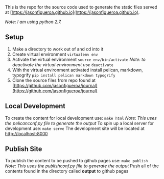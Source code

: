 This is the repo for the source code used to generate the static files served at [https://jasonfigueroa.github.io](https://jasonfigueroa.github.io). 

*Note: I am using python 2.7.*

## Setup

1. Make a directory to work out of and cd into it
2. Create virtual environment
```virtualenv env```
3. Activate the virtual environment
```source env/bin/activate```
*Note: to deactivate the virtual environment use* ```deactivate```
4. With the virtual environment activated install pelican, markdown, typogrify
```pip install pelican markdown typogrify```
5. Clone the source files from repo found at [https://github.com/jasonfigueroa/journal](https://github.com/jasonfigueroa/journal)

## Local Development

To create the content for local development use:
```make html```
*Note: This uses the pelicanconf.py file to generate the output*
To spin up a local server for development use:
```make serve```
The development site will be located at [http://localhost:8000](http://localhost:8000)

## Publish Site

To publish the content to be pushed to github pages use:
```make publish```
*Note: This uses the publishconf.py file to generate the output*
Push all of the contents found in the directory called **output** to github pages